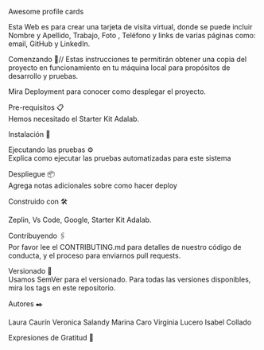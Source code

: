 Awesome profile cards

Esta Web es para crear una tarjeta de visita virtual, donde se puede incluir Nombre y Apellido, Trabajo, Foto , Teléfono y links de varias páginas como: email, GitHub y LinkedIn.

Comenzando 🚀//
Estas instrucciones te permitirán obtener una copia del proyecto en funcionamiento en tu máquina local para propósitos de desarrollo y pruebas.

Mira Deployment para conocer como desplegar el proyecto.

Pre-requisitos 📋  
Hemos necesitado el Starter Kit Adalab.

Instalación 🔧

Ejecutando las pruebas ⚙️  
Explica como ejecutar las pruebas automatizadas para este sistema

Despliegue 📦  
Agrega notas adicionales sobre como hacer deploy

Construido con 🛠️

Zeplin,
Vs Code,
Google,
Starter Kit Adalab.

Contribuyendo 🖇️  
Por favor lee el CONTRIBUTING.md para detalles de nuestro código de conducta, y el proceso para enviarnos pull requests.

Versionado 📌  
Usamos SemVer para el versionado. Para todas las versiones disponibles, mira los tags en este repositorio.

Autores ✒️

Laura Caurín
Veronica Salandy
Marina Caro
Virginia Lucero
Isabel Collado

Expresiones de Gratitud 🎁
